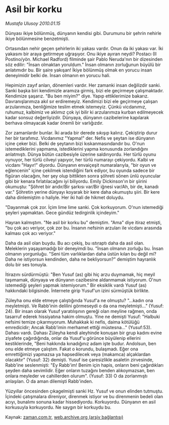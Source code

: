 # Asil bir korku

*Mustafa Ulusoy 2010.01.15*

<tr><td class="metin" colspan="2" style="padding-top: 20px; padding-left: 5px; ">Dünyası ikiye bölünmüş, dünyanın kendisi gibi. Durumunu bir şehrin nehirle ikiye bölünmesine benzetmişti.</td></tr><tr><td class="metin" colspan="2" style="padding-top: 20px; padding-left: 5px; "><p> Ortasından nehir geçen şehirlerin iki yakası vardır. Onun da iki yakası var. İki yakasını bir araya getirmeye uğraşıyor. Onu ikiye ayıran neydi? Postacı (Il Postino/yön. Michael Radford) filminde şair Pablo Neruda'nın bir dizesinden söz edilir: "İnsan olmaktan yoruldum." İnsan olmanın zorluğunun büyülü bir anlatımıdır bu. Bir şaire yakışan! İkiye bölünmüş olmak en yorucu insan deneyimidir belki de. İnsan olmanın en yorucu hali.
<p>Hepimizin zayıf anları, dönemleri vardır. Her zamanki insan değilizdir sanki. Sanki başka biri kendimizle aramıza girmiş, bizi ele geçirmeye çalışmaktadır. Kendimize şaşarız. "Bu ben miyim?" diye. Yapıp ettiklerimize bakarız. Davranışlarımıza akıl sır erdiremeyiz. Kendimizi bizi ele geçirmeye çalışan arzularımıza, benliğimize teslim etmek istemeyiz. Çünkü vicdanımız, ruhumuz, kalbimiz ve aklımız çok iyi bilir ki arzularımıza kurban edilmeyecek kadar sonsuz değerliyizdir. Dünyaya, dünyanın cazibelerine kapılarak berhava olmayacak kadar önemli bir varlığızdır. 
<p>Zor zamanlardır bunlar. İki arada bir derede sıkışıp kalırız. Çekiştirip durur her bir tarafımız. Vicdanımız "Yapma!" der. Nefis ve şeytan ise dünyanın içine çeker bizi. Belki de şeytanın bizi kıskanmasındandır bu. O'nun istemediklerini yapmama, istediklerini yapma konusunda zorlandığını anlatmıştı. Dünya bütün cazibesiyle üzerine saldırıyordu. Her türlü oyunu oynuyor, her türlü cilveyi yapıyor, her türlü numarayı çekiyordu. Kalbi ve vicdanı "Hayır!" diyordu. Dünyanın envaiçeşit numaralarıyla, "bir oyun ve eğlencenin" içine çekilmek istendiğini fark ediyor, bu oyunda sadece bir figüran olacağını, her şey olup bittikten sonra şöhreti sönen ünlü oyuncular gibi bir kenara fırlatılacağını iyi biliyordu. Emily Dickinson'ın bir şiirini okumuştu: "Şöhret bir arıdır/Bir şarkısı var/Bir iğnesi var/Ah, bir de, kanadı var." Şöhretin yerine dünyayı koyarak bir kere daha okumuştu şiiri. Bir kere daha dinlemiştim o haliyle. Her iki hali de hikmet doluydu.
<p>"Dayanmak çok zor. İçim lime lime sanki. Çok korkuyorum. O'nun istemediği şeyleri yapmaktan. Gece gündüz tedirginlik içindeyim."
<p>Hayran kalmıştım. "Ne asil bir korku bu" demiştim. "Ama" diye itiraz etmişti, "bu çok acı veriyor, çok zor bu. İnsanın nefsinin arzuları ile vicdanı arasında kalması çok acı veriyor."
<p>Daha da asil olan buydu. Bu acı çekiş, bu ıstıraptı daha da asil olan. Meleklerin yaşayamadığı bir deneyimdi bu. "İnsan olmanın zorluğu bu. İnsan olmanın yorgunluğu. "Seni tüm varlıklardan daha üstün kılan bu değil mi? Daha ne istiyorsun kendinden, daha ne bekliyorsun?" demiştim hayranlık dolu bir ses tonuyla.
<p>İtirazını sürdürmüştü: "Ben Yusuf (as) gibi hiç arzu duymamak, hiç meyil taşımamak, dünyaya ve dünyanın cazibesine aldanmamak istiyorum. O'nun istemediği şeyleri yapmak istemiyorum." Bir eksiklik vardı Yusuf (as) hakkındaki bilgisinde. İnternete girip Yusuf'un izini sürmüştük birlikte.
<p>Züleyha onu elde etmeye çalıştığında Yusuf'a ne olmuştu? "...kadın ona meyletmişti. Ve Rabb'inin delilini görmeseydi o da ona meyletmişti..." (Yusuf: 24). Bir insan olarak Yusuf yaratılışının gereği olan meyline rağmen, onda tasarruf ederek hissiyatına hakim olmuştu. Yine ne demişti Yusuf: "Halbuki nefsimi temize çıkarmıyorum. Muhakkak ki nefis, daima kötülüğü emredicidir; Ancak Rabb'imin merhamet ettiği müstesna..." (Yusuf:53). Dahası vardı. Dahası Züleyha kendi aleyhinde konuşan bir grup kadını evine ziyafete çağırdığında, onlar da Yusuf'u görünce büyülenip ellerini kestiklerinde, "Beni hakkında kınadığınız adam işte budur. Andolsun, ben onu elde etmeye çalıştım. Fakat o korundu, bulaşmadı. Eğer ona emrettiğimizi yapmazsa ya hapsedilecek veya (makamca) alçaklardan olacaktır" (Yusuf: 32) demişti. Yusuf ise çaresizlikle asaletin zirvesinde, Rabb'ine seslenmişti: "Ey Rabb'im! Benim için hapis, onların beni çağırdıkları şeyden daha sevimlidir. Eğer onların tuzağını benden alıkoymazsan, ben onlara meyleder ve cahillerden olurum". (Yusuf: 33) O da zorlanmıştı anlaşılan. O da aman dilemişti Rabb'inden.
<p>Yüzyıllar öncesinden çıkagelmişti sanki Hz. Yusuf ve onun elinden tutmuştu. İçindeki çatışmalara direniyor, direnmek istiyor ve bu direnmenin bedeli olan acıyı, bunalımı sonuna kadar hissediyordu. Korkuyordu. Dünyanın en asil korkusuyla korkuyordu. Ne saygın bir korkuydu bu. <br/></p></p></p></p></p></p></p></p></p></td></tr>

Kaynak: [zaman.com.tr](http://zaman.com.tr/yazar.do?yazino=940076), [web.archive.org (arşiv bağlantısı)](http://web.archive.org/web/20100129140050/http://www.zaman.com.tr:80/yazar.do?yazino=940076)
